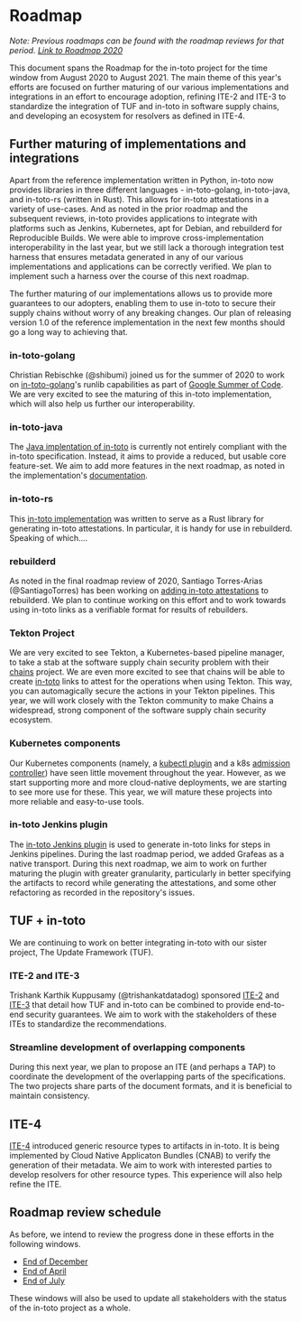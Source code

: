 Roadmap
=======

_Note: Previous roadmaps can be found with the roadmap reviews for that period.
[Link to Roadmap 2020](/roadmap-reviews/2020/ROADMAP.md)_

This document spans the Roadmap for the in-toto project for the time window
from August 2020 to August 2021. The main theme of this year's efforts are
focused on further maturing of our various implementations and integrations in
an effort to encourage adoption, refining ITE-2 and ITE-3 to standardize the
integration of TUF and in-toto in software supply chains, and developing an
ecosystem for resolvers as defined in ITE-4.

## Further maturing of implementations and integrations

Apart from the reference implementation written in Python, in-toto now provides
libraries in three different languages - in-toto-golang, in-toto-java,
and in-toto-rs (written in Rust). This allows for in-toto attestations in
a variety of use-cases. And as noted in the prior roadmap and the subsequent
reviews, in-toto provides applications to integrate with platforms such as
Jenkins, Kubernetes, apt for Debian, and rebuilderd for Reproducible Builds. We
were able to improve cross-implementation interoperability in the last year,
but we still lack a thorough integration test harness that ensures metadata
generated in any of our various implementations and applications can be
correctly verified. We plan to implement such a harness over the course of this
next roadmap.

The further maturing of our implementations allows us to provide more guarantees
to our adopters, enabling them to use in-toto to secure their supply chains
without worry of any breaking changes. Our plan of releasing version 1.0 of the
reference implementation in the next few months should go a long way to
achieving that.

### in-toto-golang

Christian Rebischke (@shibumi) joined us for the summer of 2020 to work on
[in-toto-golang](https://github.com/in-toto/in-toto-golang)'s runlib
capabilities as part of
[Google Summer of Code](https://summerofcode.withgoogle.com/projects/#4804162597945344).
We are very excited to see the maturing of this in-toto implementation, which
will also help us further our interoperability.

### in-toto-java

The [Java implentation of in-toto](https://github.com/in-toto/in-toto-java) is
currently not entirely compliant with the in-toto specification. Instead, it
aims to provide a reduced, but usable core feature-set. We aim to add more
features in the next roadmap, as noted in the implementation's
[documentation](https://github.com/in-toto/in-toto-java/blob/master/README.md).

### in-toto-rs

This [in-toto implementation](https://github.com/in-toto/in-toto-rs) was written
to serve as a Rust library for generating in-toto attestations. In particular,
it is handy for use in rebuilderd. Speaking of which....

### rebuilderd

As noted in the final roadmap review of 2020, Santiago Torres-Arias
(@SantiagoTorres) has been working on
[adding in-toto attestations](https://github.com/kpcyrd/rebuilderd/pull/22) to
rebuilderd. We plan to continue working on this effort and to work towards using
in-toto links as a verifiable format for results of rebuilders.

### Tekton Project

We are very excited to see Tekton, a Kubernetes-based pipeline manager, to take
a stab at the software supply chain security problem with their [chains](https://github.com/tektoncd/chains/)
project. We are even more excited to see that chains will be able to create
[in-toto](https://github.com/tektoncd/chains/pull/13) links to attest for the
operations when using Tekton. This way, you can automagically secure the
actions in your Tekton pipelines. This year, we will work closely with the
Tekton community to make Chains a widespread, strong component of the software
supply chain security ecosystem.

### Kubernetes components

Our Kubernetes components (namely, a [kubectl plugin](https://github.com/in-toto/kubectl-in-toto) and a k8s [admission
controller](https://github.com/in-toto/in-toto-webhook)) have seen little
movement throughout the year. However, as we start supporting more and more
cloud-native deployments, we are starting to see more use for these. This year,
we will mature these projects into more reliable and easy-to-use tools.

### in-toto Jenkins plugin

The [in-toto Jenkins plugin](https://github.com/jenkinsci/in-toto-plugin) is
used to generate in-toto links for steps in Jenkins pipelines. During the last
roadmap period, we added Grafeas as a native transport. During this next
roadmap, we aim to work on further maturing the plugin with greater granularity,
particularly in better specifying the artifacts to record while generating the
attestations, and some other refactoring as recorded in the repository's issues.

## TUF + in-toto

We are continuing to work on better integrating in-toto with our sister project,
The Update Framework (TUF).

### ITE-2 and ITE-3

Trishank Karthik Kuppusamy (@trishankatdatadog) sponsored
[ITE-2](https://github.com/in-toto/ITE/blob/master/ITE/2/README.adoc) and
[ITE-3](https://github.com/in-toto/ITE/blob/master/ITE/3/README.adoc) that
detail how TUF and in-toto can be combined to provide end-to-end security
guarantees. We aim to work with the stakeholders of these ITEs to standardize 
the recommendations.

### Streamline development of overlapping components

During this next year, we plan to propose an ITE (and perhaps a TAP) to
coordinate the development of the overlapping parts of the specifications. The
two projects share parts of the document formats, and it is beneficial to
maintain consistency.

## ITE-4

[ITE-4](https://github.com/in-toto/ITE/blob/master/ITE/4/README.adoc) introduced
generic resource types to artifacts in in-toto. It is being implemented by Cloud
Native Applicaton Bundles (CNAB) to verify the generation of their metadata. We
aim to work with interested parties to develop resolvers for other resource
types. This experience will also help refine the ITE.

## Roadmap review schedule

As before, we intend to review the progress done in these efforts in the
following windows.

- [End of December](roadmap-reviews/2021/review_1_december_20.md)
- [End of April](roadmap-reviews/2021/review_2_april_21.md)
- [End of July](roadmap-reviews/2021/review_3_july_21.md)

These windows will also be used to update all stakeholders with the status of
the in-toto project as a whole.
